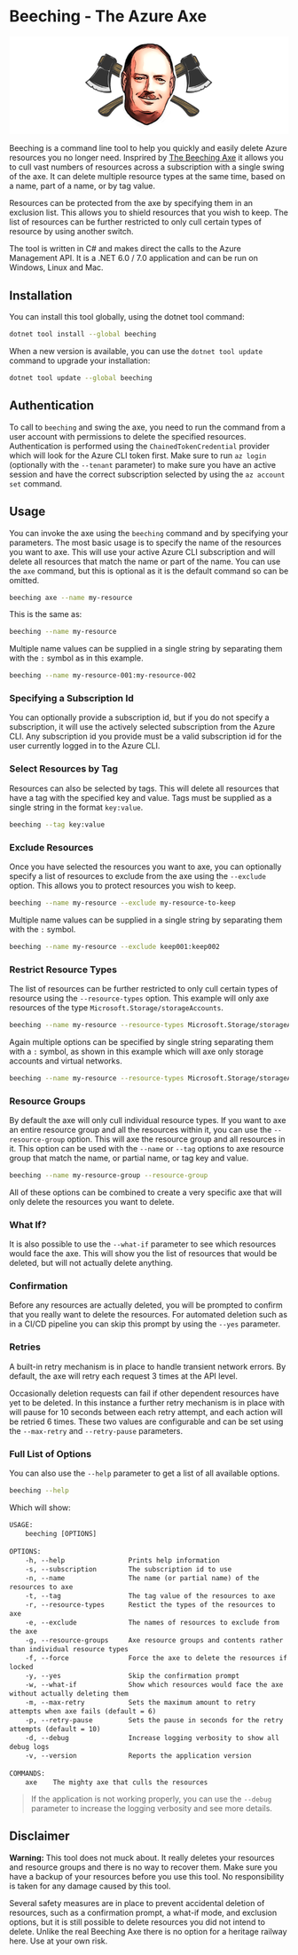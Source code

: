 # Beeching - The Azure Axe

![Beeching](https://raw.githubusercontent.com/irarainey/beeching/main/resources/images/logo_small.png)

Beeching is a command line tool to help you quickly and easily delete Azure resources you no longer need. Insprired by [The Beeching Axe](https://blog.nationalarchives.gov.uk/the-beeching-axe/) it allows you to cull vast numbers of resources across a subscription with a single swing of the axe. It can delete multiple resource types at the same time, based on a name, part of a name, or by tag value.

Resources can be protected from the axe by specifying them in an exclusion list. This allows you to shield resources that you wish to keep. The list of resources can be further restricted to only cull certain types of resource by using another switch.

The tool is written in C# and makes direct the calls to the Azure Management API. It is a .NET 6.0 / 7.0 application and can be run on Windows, Linux and Mac.

## Installation

You can install this tool globally, using the dotnet tool command:

```bash
dotnet tool install --global beeching 
```

When a new version is available, you can use the `dotnet tool update` command to upgrade your installation:

```bash
dotnet tool update --global beeching 
```

## Authentication

To call to `beeching` and swing the axe, you need to run the command from a user account with permissions to delete the specified resources. Authentication is performed using the `ChainedTokenCredential` provider which will look for the Azure CLI token first. Make sure to run `az login` (optionally with the `--tenant` parameter) to make sure you have an active session and have the correct subscription selected by using the `az account set` command.

## Usage

You can invoke the axe using the `beeching` command and by specifying your parameters. The most basic usage is to specify the name of the resources you want to axe. This will use your active Azure CLI subscription and will delete all resources that match the name or part of the name. You can use the `axe` command, but this is optional as it is the default command so can be omitted.

```bash
beeching axe --name my-resource
```
 
This is the same as:

```bash
beeching --name my-resource
```

Multiple name values can be supplied in a single string by separating them with the `:` symbol as in this example.

```bash
beeching --name my-resource-001:my-resource-002
```

### Specifying a Subscription Id

You can optionally provide a subscription id, but if you do not specify a subscription, it will use the actively selected subscription from the Azure CLI. Any subscription id you provide must be a valid subscription id for the user currently logged in to the Azure CLI.

### Select Resources by Tag

Resources can also be selected by tags. This will delete all resources that have a tag with the specified key and value. Tags must be supplied as a single string in the format `key:value`.

```bash
beeching --tag key:value
```

### Exclude Resources

Once you have selected the resources you want to axe, you can optionally specify a list of resources to exclude from the axe using the `--exclude` option. This allows you to protect resources you wish to keep.

```bash
beeching --name my-resource --exclude my-resource-to-keep
```

Multiple name values can be supplied in a single string by separating them with the `:` symbol.

```bash
beeching --name my-resource --exclude keep001:keep002
```

### Restrict Resource Types

The list of resources can be further restricted to only cull certain types of resource using the `--resource-types` option. This example will only axe resources of the type `Microsoft.Storage/storageAccounts`.

```bash
beeching --name my-resource --resource-types Microsoft.Storage/storageAccounts
```

Again multiple options can be specified by single string separating them with a `:` symbol, as shown in this example which will axe only storage accounts and virtual networks.

```bash
beeching --name my-resource --resource-types Microsoft.Storage/storageAccounts:Microsoft.Network/virtualNetworks
```

### Resource Groups

By default the axe will only cull individual resource types. If you want to axe an entire resource group and all the resources within it, you can use the `--resource-group` option. This will axe the resource group and all resources in it. This option can be used with the `--name` or `--tag` options to axe resource group that match the name, or partial name, or tag key and value.

```bash
beeching --name my-resource-group --resource-group
```

All of these options can be combined to create a very specific axe that will only delete the resources you want to delete.

### What If?

It is also possible to use the `--what-if` parameter to see which resources would face the axe. This will show you the list of resources that would be deleted, but will not actually delete anything.

### Confirmation

Before any resources are actually deleted, you will be prompted to confirm that you really want to delete the resources. For automated deletion such as in a CI/CD pipeline you can skip this prompt by using the `--yes` parameter.

### Retries

A built-in retry mechanism is in place to handle transient network errors. By default, the axe will retry each request 3 times at the API level.

Occasionally deletion requests can fail if other dependent resources have yet to be deleted. In this instance a further retry mechanism is in place with will pause for 10 seconds between each retry attempt, and each action will be retried 6 times. These two values are configurable and can be set using the `--max-retry` and `--retry-pause` parameters.

### Full List of Options

You can also use the `--help` parameter to get a list of all available options.

```bash
beeching --help
```

Which will show:

```
USAGE:
    beeching [OPTIONS]

OPTIONS:
    -h, --help                Prints help information
    -s, --subscription        The subscription id to use
    -n, --name                The name (or partial name) of the resources to axe
    -t, --tag                 The tag value of the resources to axe
    -r, --resource-types      Restict the types of the resources to axe
    -e, --exclude             The names of resources to exclude from the axe
    -g, --resource-groups     Axe resource groups and contents rather than individual resource types
    -f, --force               Force the axe to delete the resources if locked
    -y, --yes                 Skip the confirmation prompt
    -w, --what-if             Show which resources would face the axe without actually deleting them
    -m, --max-retry           Sets the maximum amount to retry attempts when axe fails (default = 6)
    -p, --retry-pause         Sets the pause in seconds for the retry attempts (default = 10)
    -d, --debug               Increase logging verbosity to show all debug logs
    -v, --version             Reports the application version

COMMANDS:
    axe    The mighty axe that culls the resources
```

> If the application is not working properly, you can use the `--debug` parameter to increase the logging verbosity and see more details.

## Disclaimer

**Warning:** This tool does not muck about. It really deletes your resources and resource groups and there is no way to recover them. Make sure you have a backup of your resources before you use this tool. No responsibility is taken for any damage caused by this tool.

Several safety measures are in place to prevent accidental deletion of resources, such as a confirmation prompt, a what-if mode, and exclusion options, but it is still possible to delete resources you did not intend to delete. Unlike the real Beeching Axe there is no option for a heritage railway here. Use at your own risk.